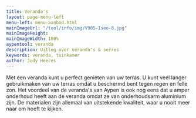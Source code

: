 ```yaml
---
title: Veranda's
layout: page-menu-left
menu-left: menu-aanbod.html
mainImageUrl: "/tool/info/img/V905-Iseo-8.jpg"
mainImageHeight: 
mainImageWidth: 100%
aypentool: veranda
description: Uitleg over veranda's & serres
keywords: veranda, tuinkamer
author: Judy Heeres
---
```


Met een veranda kunt u perfect genieten van uw terras. U kunt veel langer gebruikmaken van uw terras omdat u beschermd bent tegen regen en felle zon. Het voordeel van de veranda's van Aypen is ook nog eens dat u amper onderhoud heeft aan de veranda omdat ze van onderhoudsarm aluminium zijn. De materialen zijn allemaal van uitstekende kwaliteit, waar u nooit meer naar om hoeft te kijken.


